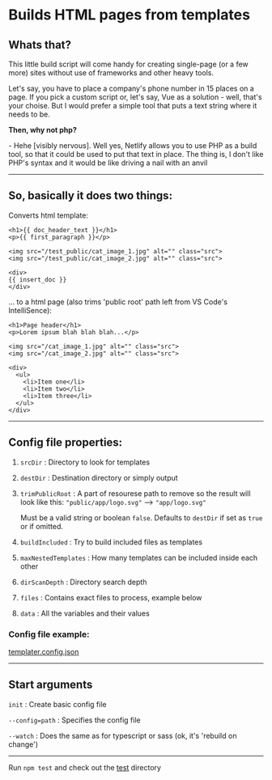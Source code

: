 # Builds HTML pages from templates

## Whats that?

This little build script will come handy for creating single-page (or a few more) sites without use of frameworks and other heavy tools.

Let's say, you have to place a company's phone number in 15 places on a page. If you pick a custom script or, let's say, Vue as a solution - well, that's your choise. But I would prefer a simple tool that puts a text string where it needs to be.

**Then, why not php?**

 \- Hehe \[visibly nervous\]. Well yes, Netlify allows you to use PHP as a build tool, so that it could be used to put that text in place. The thing is, I don't like PHP's syntax and it would be like driving a nail with an anvil

---

## So, basically it does two things:

Converts html template:
```
<h1>{{ doc_header_text }}</h1>
<p>{{ first_paragraph }}</p>

<img src="/test_public/cat_image_1.jpg" alt="" class="src">
<img src="/test_public/cat_image_2.jpg" alt="" class="src">

<div>
{{ insert_doc }}
</div>
```

... to a html page (also trims 'public root' path left from VS Code's IntelliSence):
```
<h1>Page header</h1>
<p>Lorem ipsum blah blah blah...</p>

<img src="/cat_image_1.jpg" alt="" class="src">
<img src="/cat_image_2.jpg" alt="" class="src">

<div>
  <ul>
    <li>Item one</li>
    <li>Item two</li>
    <li>Item three</li>
  </ul>
</div>
```

---

## Config file properties:

1. `srcDir` : Directory to look for templates

2. `destDir` : Destination directory or simply output

3. `trimPublicRoot` : A part of resourese path to remove so the result will look like this: `"public/app/logo.svg"` --> `"app/logo.svg"`

	Must be a valid string or boolean `false`. Defaults to `destDir` if set as `true` or if omitted.

4. `buildIncluded` : Try to build included files as templates

5. `maxNestedTemplates` : How many templates can be included inside each other

6. `dirScanDepth` : Directory search depth

7. `files` : Contains exact files to process, example below

8. `data` : All the variables and their values

### Config file example:

[templater.config.json](test/templater.config.json)

---

## Start arguments

`init`	: Create basic config file

`--config=path` : Specifies the config file

`--watch` : Does the same as for typescript or sass (ok, it's 'rebuild on change')

---
Run `npm test` and check out the [test](test/) directory